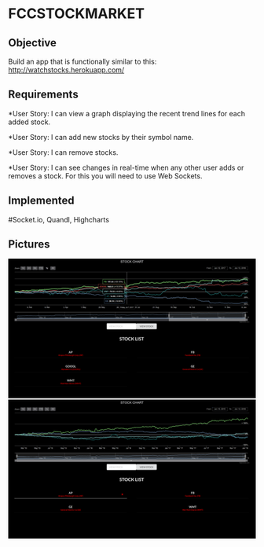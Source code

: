 # FCCSTOCKMARKET

## Objective

Build an app that is functionally similar to this: http://watchstocks.herokuapp.com/

## Requirements

*User Story: I can view a graph displaying the recent trend lines for each added stock.

*User Story: I can add new stocks by their symbol name.

*User Story: I can remove stocks.

*User Story: I can see changes in real-time when any other user adds or removes a stock. For this you will need to use Web Sockets.

## Implemented
#Socket.io, Quandl, Highcharts

## Pictures

![](images/1.png)
![](images/2.png)
